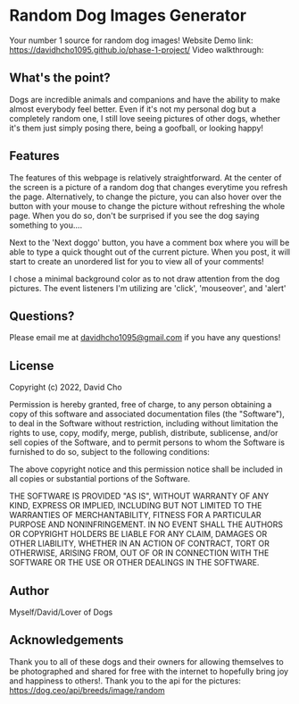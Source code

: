 # Random Dog Images Generator
Your number 1 source for random dog images!
Website Demo link: https://davidhcho1095.github.io/phase-1-project/
Video walkthrough:


## What's the point?
Dogs are incredible animals and companions and have the ability to make almost everybody feel better. Even if it's not my personal dog but a completely random one, I still love seeing pictures of other dogs, whether it's them just simply posing there, being a goofball, or looking happy!

## Features

The features of this webpage is relatively straightforward. At the center of the screen is a picture of a random dog that changes everytime you refresh the page. Alternatively, to change the picture, you can also hover over the button with your mouse to change the picture without refreshing the whole page. When you do so, don't be surprised if you see the dog saying something to you....

Next to the 'Next doggo' button, you have a comment box where you will be able to type a quick thought out of the current picture. When you post, it will start to create an unordered list for you to view all of your comments!

I chose a minimal background color as to not draw attention from the dog pictures. The event listeners I'm utilizing are 'click', 'mouseover', and 'alert'

## Questions?

Please email me at davidhcho1095@gmail.com if you have any questions!

## License

Copyright (c) 2022, David Cho

Permission is hereby granted, free of charge, to any person obtaining a copy of this software and associated documentation files (the "Software"), to deal in the Software without restriction, including without limitation the rights to use, copy, modify, merge, publish, distribute, sublicense, and/or sell copies of the Software, and to permit persons to whom the Software is furnished to do so, subject to the following conditions:

The above copyright notice and this permission notice shall be included in all copies or substantial portions of the Software.

THE SOFTWARE IS PROVIDED "AS IS", WITHOUT WARRANTY OF ANY KIND, EXPRESS OR IMPLIED, INCLUDING BUT NOT LIMITED TO THE WARRANTIES OF MERCHANTABILITY, FITNESS FOR A PARTICULAR PURPOSE AND NONINFRINGEMENT. IN NO EVENT SHALL THE AUTHORS OR COPYRIGHT HOLDERS BE LIABLE FOR ANY CLAIM, DAMAGES OR OTHER LIABILITY, WHETHER IN AN ACTION OF CONTRACT, TORT OR OTHERWISE, ARISING FROM, OUT OF OR IN CONNECTION WITH THE SOFTWARE OR THE USE OR OTHER DEALINGS IN THE SOFTWARE.

## Author
Myself/David/Lover of Dogs

## Acknowledgements

Thank you to all of these dogs and their owners for allowing themselves to be photographed and shared for free with the internet to hopefully bring joy and happiness to others!. Thank you to the api for the pictures: https://dog.ceo/api/breeds/image/random